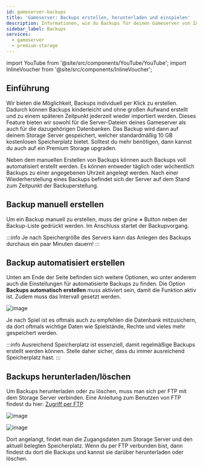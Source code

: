 ```yaml
---
id: gameserver-backups
title: 'Gameserver: Backups erstellen, herunterladen und einspielen'
description: Informationen, wie du Backups für deinen Gameserver von ZAP-Hosting erstellen, herunterladen und wieder einspielen kannst -ZAP-Hosting.com Dokumentation
sidebar_label: Backups
services:
  - gameserver
  - premium-storage
---
```


import YouTube from '@site/src/components/YouTube/YouTube';
import InlineVoucher from '@site/src/components/InlineVoucher';

## Einführung
Wir bieten die Möglichkeit, Backups individuell per Klick zu erstellen. Dadurch können Backups kinderleicht und ohne großen Aufwand erstellt und zu einem späteren Zeitpunkt jederzeit wieder importiert werden. Dieses Feature bieten wir sowohl für die Server-Dateien deines Gameserver als auch für die dazugehörigen Datenbanken. Das Backup wird dann auf deinem Storage Server gespeichert, welcher standardmäßig 10 GB kostenlosen Speicherplatz bietet. Solltest du mehr benötigen, dann kannst du auch auf ein Premium Storage upgraden.

Neben dem manuellen Erstellen von Backups können auch Backups voll automatisiert erstellt werden. Es können entweder täglich oder wöchentlich Backups zu einer angegebenen Uhrzeit angelegt werden. Nach einer Wiederherstellung eines Backups befindet sich der Server auf dem Stand zum Zeitpunkt der Backuperstellung.

<YouTube videoId="yUDAcfyDELc" imageSrc="https://screensaver01.zap-hosting.com/index.php/s/LjaeTNtckNYP5RP/preview" title="Wie du BACKUPS für deinen Server erstellst!" description="Hast du das Gefühl, dass du etwas besser verstehst, wenn du es in Aktion siehst? Wir haben etwas für dich! Tauche ab in unser Video, welches alles für dich zusammenfasst. Egal, ob du es eilig hast oder einfach nur Informationen auf möglichst verständliche Art und Weise aufnehmen möchtest!"/>

<InlineVoucher />

## Backup manuell erstellen

Um ein Backup manuell zu erstellen, muss der grüne **+** Button neben der Backup-Liste gedrückt werden. Im Anschluss startet der Backupvorgang. 

:::info
Je nach Speichergröße des Servers kann das Anlegen des Backups durchaus ein paar Minuten dauern!
:::

## Backup automatisiert erstellen

Unten am Ende der Seite befinden sich weitere Optionen, wo unter anderem auch die Einstellungen für automatisierte Backups zu finden. Die Option **Backups automatisch erstellen** muss aktiviert sein, damit die Funktion aktiv ist. Zudem muss das Intervall gesetzt werden. 

![image](https://screensaver01.zap-hosting.com/index.php/s/rMW42qd2joy4yZ6/preview)

Je nach Spiel ist es oftmals auch zu empfehlen die Datenbank mitzusichern, da dort oftmals wichtige Daten wie Spielstände, Rechte und vieles mehr gespeichert werden. 

:::info
Ausreichend Speicherplatz ist essenziell, damit regelmäßige Backups erstellt werden können. Stelle daher sicher, dass du immer ausreichend Speicherplatz hast. 
:::




## Backups herunterladen/löschen

Um Backups herunterladen oder zu löschen, muss man sich per FTP mit dem Storage Server verbinden. Eine Anleitung zum Benutzen von FTP findest du hier: [Zugriff per FTP](gameserver-ftpaccess.md)

![image](https://screensaver01.zap-hosting.com/index.php/s/Px9jEtoxQoPkeFs/preview)

![image](https://screensaver01.zap-hosting.com/index.php/s/Bi8YbGNejsw97an/preview)

Dort angelangt, findet man die Zugangsdaten zum Storage Server und den aktuell belegten Speicherplatz. Wenn du per FTP verbunden bist, dann findest du dort die Backups und kannst sie darüber herunterladen oder löschen.
